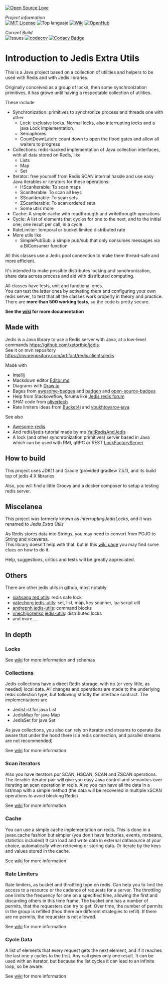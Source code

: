 
[![Open Source Love](https://badges.frapsoft.com/os/v3/open-source.svg?v=103)](https://github.com/ellerbrock/open-source-badges/)

_Project information_        
[![MIT License](https://img.shields.io/badge/License-MIT-blue)](https://opensource.org/licenses/MIT)
![Top languaje](https://img.shields.io/github/languages/top/oscar-besga-panel/JedisExtraUtils)
[![Wiki](https://badgen.net/badge/icon/wiki?icon=wiki&label)](https://github.com/oscar-besga-panel/JedisExtraUtils/wiki)
[![OpenHub](https://badgen.net/badge/%20/openhub/purple?icon=awesome)](https://openhub.net/p/JedisExtraUtils)


_Current Build_  
![Issues](https://img.shields.io/github/issues/oscar-besga-panel/InterruptingJedisLocks)
[![codecov](https://codecov.io/gh/oscar-besga-panel/JedisExtraUtils/branch/master/graph/badge.svg?token=ED9XKSC2F7)](https://codecov.io/gh/oscar-besga-panel/JedisExtraUtils)
[![Codacy Badge](https://app.codacy.com/project/badge/Grade/010964cad8f94b07838e53aa41259792)](https://app.codacy.com/gh/oscar-besga-panel/JedisExtraUtils/dashboard?utm_source=gh&utm_medium=referral&utm_content=&utm_campaign=Badge_grade)

# Introduction to Jedis Extra Utils

This is a Java project based on a collection of utilities and helpers to be used with Redis and with Jedis libraries.

Originally conceived as a group of locks, then some synchronization primitives, it has grown until having a respectable collection of utilities.

These include

* Synchronization: primitives to synchronize process and threads one with other
  * Lock: exclusive locks. Normal locks, also interrupting locks and a java Lock implementation.
  * Semaphores
  * CountDownLatch: count down to open the flood gates and allow all waiters to progress
* Collections: redis-backed implementation of Java collection interfaces, with all data stored on Redis, like
  * Lists
  * Map
  * Set
* Iterator: free yourself from Redis SCAN internal hassle and use easy Java iterables or iterators for these operations:
  * HScanIterable: To scan maps
  * ScanIterable: To scan all keys
  * SScanIterable: To scan sets
  * ZScanIterable: To scan ordered sets
  * Some utils more
* Cache: A simple cache with readthrougth and writethrougth operations
* Cycle: A list of elements that cycles for one to the next, and to the initial one; one result per call, in a cycle
* RateLimiter: temporal or bucket limited distributed rate
* More utils like
  * SimplePubSub: a simple pub/sub that only consumes messages via a BiConsumer function


All this classes use a Jedis pool connection to make them thread-safe and more efficient.

It's intended to make possible distributes locking and synchronization, share data across process and aid with distributed computing.

All classes have tests, unit and functional ones.   
You can test the latter ones by activating them and configuring your own redis server, to test that all the classes work properly in theory and practice.  
There are **more than 500 working tests**, so the code is pretty secure.


**See the [wiki](https://github.com/oscar-besga-panel/JedisExtraUtils/wiki) for more documentation**




## Made with

Jedis is a Java library to use a Redis server with Java, at a low-level commands
https://github.com/xetorthio/jedis.  
See it on mvn repository 
https://mvnrepository.com/artifact/redis.clients/jedis

Made with
- Intellij
- Mackdown editor [Editor.md](https://pandao.github.io/editor.md/en.html) 
- Diagrams with [Draw io](https://app.diagrams.net/)
- Bages from [awesome-badges](https://github.com/badges/awesome-badges) and [badgen](https://badgen.net/) and [open-source-badges](https://github.com/ellerbrock/open-source-badges/) 
- Help from Stackoveflow, forums like [Jedis redis forum](https://groups.google.com/g/jedis_redis)
- SHA1 code from [olivertech](http://oliviertech.com/es/java/generate-SHA1-hash-from-a-String/)
- Rate limiters ideas from [Bucket4j](https://bucket4j.com/) and [vbukhtoyarov-java](https://vbukhtoyarov-java.blogspot.com/2021/11/non-formal-overview-of-token-bucket.html)

See also
- [Awesome-redis](https://github.com/JamzyWang/awesome-redis)
- And redis/jedis tutorial made by me [YaitRedisAndJedis](https://github.com/oscar-besga-panel/YaitRedisAndJedis)
- A lock (and other synchronization primitives) server based in Java which can be used with RMI, gRPC or REST [LockFactoryServer](https://github.com/oscar-besga-panel/LockFactoryServer)

## How to build
This project uses JDK11 and Gradle (provided gradlew 7.5.1), and its build top of jedis 4.X libraries

Also, you will find a little Groovy and a docker composer to setup a testing redis server.


## Miscelanea

This project was formerly known as *InterruptingJedisLocks*, and it was renamed to *Jedis Extra Utils*


As Redis stores data into Strings, you may need to convert from POJO to String and viceversa.   
This library doesn't help with that, but in this [wiki page](https://github.com/oscar-besga-panel/JedisExtraUtils/wiki/POJO-Mapping) you may find some clues on how to do it.

Help, suggestions, critics and tests will be greatly appreciated.

## Others

There are other jedis utils in github, most notably
- [siahsang red utils](https://github.com/siahsang/red-utils): redis safe lock
- [yatechorg jedis-utils](https://github.com/yatechorg/jedis-utils): set, list, map, key scanner, lua script util
- [andrepnh jedis-utils](https://github.com/andrepnh/jedis-utils): command blocks
- [vnechiporenko jedis-utils](https://github.com/vnechiporenko/jedis-utils): distributed locks 
- and more....


## In depth

### Locks

See [wiki](https://github.com/oscar-besga-panel/JedisExtraUtils/wiki/Locks) for more information and schemas 

### Collections

Jedis collections have a direct Redis storage, with no (or very little, as needed) local data.
All changes and operations are made to the underlying redis collection type, but following strictly the interface contract.
The implementations are
- JedisList for java List
- JedisMap for java Map
- JedisSet for java Set

As java collections, you also can rely on iterator and streams to operate
(be aware that under the hood there is a redis connection, and parallel streams are not recommended)

See [wiki](https://github.com/oscar-besga-panel/JedisExtraUtils/wiki/Collections) for more information

### Scan iterators

Also you have iterators por SCAN, HSCAN, SCAN and ZSCAN operations. The iterable-iterator pair will
give you easy Java control and semantics over iterating an scan operation in redis.
Also you can have all the data in a list/map with a simple method (the data will be recovered in multiple xSCAN operations
to avoid blocking Redis)

See [wiki](https://github.com/oscar-besga-panel/JedisExtraUtils/wiki/Collections) for more information


### Cache

You can use a simple cache implementation on redis. This is done in a javax.cache fashion but simpler (you don't have factories, events, mxbeans, statistics included)
It can load and write data in external datasource at your choice, automatically when retrieving or storing data.
Or iterate by the keys and values stored in the cache.

See [wiki](https://github.com/oscar-besga-panel/JedisExtraUtils/wiki/Iterators) for more information


### Rate Limiters 

Rate limiters, as bucket and throttling type on redis. Can help you to limit the access to a resource or the cadence of requests
for a server.
The throttling one limits the frequency for one on a specified time, allowing the first and discarding others in this time frame.
The bucket one has a number of permits, that the requesters can try to get. Over time, the number of permits in the group is refilled
(thou there are different strategies to refill). If there are no permits, the requester is not allowed.

See [wiki](https://github.com/oscar-besga-panel/JedisExtraUtils/wiki/RateLimiters) for more information

### Cycle Data

A list of elements that every request gets the next element, and if it reaches the last one y cycles to the first.
Any call gives only one result.
It can be used with an iterator, but because the list cycles it can lead to an infinite loop, so be aware.


See [wiki](https://github.com/oscar-besga-panel/JedisExtraUtils/wiki/CycleData) for more information



